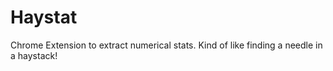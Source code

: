 # Haystat
Chrome Extension to extract numerical stats. Kind of like finding a needle in a haystack!
